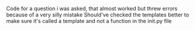 Code for a question i was asked, that almost worked but threw errors because of a very silly mistake
Should've checked the templates better to make sure it's called a template and not a function in the init.py file 
